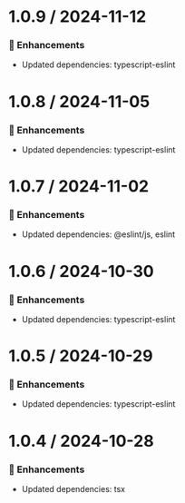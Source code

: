 # 1.0.9 / 2024-11-12

### :tada: Enhancements
- Updated dependencies: typescript-eslint

# 1.0.8 / 2024-11-05

### :tada: Enhancements
- Updated dependencies: typescript-eslint

# 1.0.7 / 2024-11-02

### :tada: Enhancements
- Updated dependencies: @eslint/js, eslint

# 1.0.6 / 2024-10-30

### :tada: Enhancements
- Updated dependencies: typescript-eslint

# 1.0.5 / 2024-10-29

### :tada: Enhancements
- Updated dependencies: typescript-eslint

# 1.0.4 / 2024-10-28

### :tada: Enhancements
- Updated dependencies: tsx

